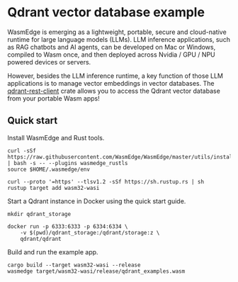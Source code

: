 # Qdrant vector database example

WasmEdge is emerging as a lightweight, portable, secure and cloud-native runtime for large language models (LLMs). LLM inference applications, such as RAG chatbots and AI agents, can be developed on Mac or Windows, compiled to Wasm once, and then deployed across Nvidia / GPU / NPU powered devices or servers. 

However, besides the LLM inference runtime, a key function of those LLM applications is to manage vector embeddings in vector databases. The [qdrant-rest-client](https://crates.io/crates/qdrant_rest_client) crate allows you to access the Qdrant vector database from your portable Wasm apps!

## Quick start

Install WasmEdge and Rust tools.

```
curl -sSf https://raw.githubusercontent.com/WasmEdge/WasmEdge/master/utils/install.sh | bash -s -- --plugins wasmedge_rustls
source $HOME/.wasmedge/env

curl --proto '=https' --tlsv1.2 -sSf https://sh.rustup.rs | sh
rustup target add wasm32-wasi
```

Start a Qdrant instance in Docker using the quick start guide.

```
mkdir qdrant_storage

docker run -p 6333:6333 -p 6334:6334 \
    -v $(pwd)/qdrant_storage:/qdrant/storage:z \
    qdrant/qdrant
```

Build and run the example app.

```
cargo build --target wasm32-wasi --release
wasmedge target/wasm32-wasi/release/qdrant_examples.wasm
```
